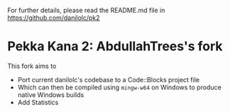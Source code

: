 For further details, please read the README.md file in https://github.com/danilolc/pk2

# Pekka Kana 2: AbdullahTrees's fork
This fork aims to
* Port current danilolc's codebase to a Code::Blocks project file
* Which can then be compiled using `mingw-w64` on Windows to produce native Windows builds
* Add Statistics
